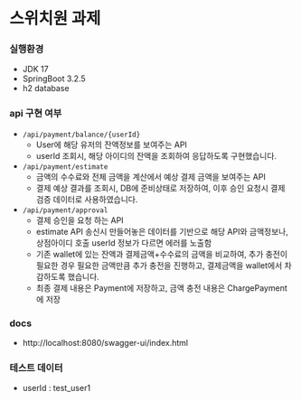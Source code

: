 # 스위치원 과제

### 실행환경
- JDK 17
- SpringBoot 3.2.5
- h2 database

### api 구현 여부
- ```/api/payment/balance/{userId}```
   - User에 해당 유저의 잔액정보를 보여주는 API
   - userId 조회시, 해당 아이디의 잔액을 조회하여 응답하도록 구현했습니다.
- ```/api/payment/estimate```
  - 금액의 수수료와 전체 금액을 계산에서 예상 결제 금액을 보여주는 API
  - 결제 예상 결과를 조회시, DB에 준비상태로 저장하여, 이후 승인 요청시 결제 검증 데이터로 사용하였습니다.
- ```/api/payment/approval```
  - 결제 승인을 요청 하는 API
  - estimate API 송신시 만들어놓은 데이터를 기반으로 해당 API와 금액정보나, 상점아이디 호출 userId 정보가 다르면 에러를 노출함
  - 기존 wallet에 있는 잔액과 결제금액+수수료의 금액을 비교하여, 추가 충전이 필요한 경우 필요한 금액만큼 추가 충전을 진행하고, 결제금액을 wallet에서 차감하도록 했습니다.
  - 최종 결제 내용은 Payment에 저장하고, 금액 충전 내용은 ChargePayment에 저장

### docs
- http://localhost:8080/swagger-ui/index.html

### 테스트 데이터
- userId : test_user1
